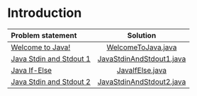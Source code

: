 # Introduction

|      Problem statement      |           Solution           |
|:----------------------------|:----------------------------:|
| [Welcome to Java!][]        | [WelcomeToJava.java][]       |
| [Java Stdin and Stdout 1][] | [JavaStdinAndStdout1.java][] |
| [Java If-Else][]            | [JavaIfElse.java][]          |
| [Java Stdin and Stdout 2][] | [JavaStdinAndStdout2.java][] |

[Welcome to Java!]:        https://www.hackerrank.com/challenges/welcome-to-java
[Java Stdin and Stdout 1]: https://www.hackerrank.com/challenges/java-stdin-and-stdout-1
[Java If-Else]:            https://www.hackerrank.com/challenges/java-if-else
[Java Stdin and Stdout 2]: https://www.hackerrank.com/challenges/java-stdin-stdout

[WelcomeToJava.java]:       WelcomeToJava.java
[JavaStdinAndStdout1.java]: JavaStdingAndStdout1.java
[JavaIfElse.java]:          JavaIfElse.java
[JavaStdinAndStdout2.java]: JavaStdinAndStdout2.java
